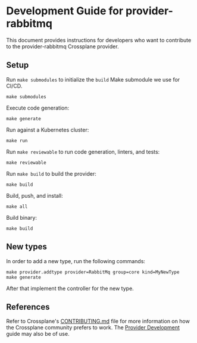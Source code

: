 # Development Guide for provider-rabbitmq

This document provides instructions for developers who want to contribute to the provider-rabbitmq Crossplane provider.

## Setup

Run `make submodules` to initialize the `build` Make submodule we use for CI/CD.

```shell
make submodules
```

Execute code generation:

```shell
make generate
```

Run against a Kubernetes cluster:

```shell
make run
```

Run `make reviewable` to run code generation, linters, and tests:

```shell
make reviewable
```

Run `make build` to build the provider:

```shell
make build
```

Build, push, and install:

```shell
make all
```

Build binary:

```shell
make build
```

## New types

In order to add a new type, run the following commands:

```shell
make provider.addtype provider=RabbitMq group=core kind=MyNewType
make generate
```

After that implement the controller for the new type.

## References

Refer to Crossplane's [CONTRIBUTING.md](https://github.com/crossplane/crossplane/blob/master/CONTRIBUTING.md) file for more information on how the Crossplane community prefers to work. The [Provider Development](https://github.com/crossplane/crossplane/blob/master/contributing/guide-provider-development.md) guide may also be of use.